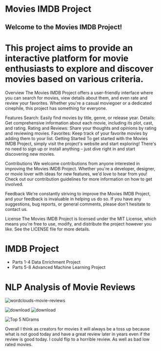 
# Movies IMDB Project
## Welcome to the Movies IMDB Project! 
# This project aims to provide an interactive platform for movie enthusiasts to explore and discover movies based on various criteria.

Overview
The Movies IMDB Project offers a user-friendly interface where you can search for movies, view details about them, and even rate and review your favorites. Whether you're a casual moviegoer or a dedicated cinephile, this project has something for everyone.

Features
Search: Easily find movies by title, genre, or release year.
Details: Get comprehensive information about each movie, including its plot, cast, and rating.
Rating and Reviews: Share your thoughts and opinions by rating and reviewing movies.
Favorites: Keep track of your favorite movies by adding them to your list.
Getting Started
To get started with the Movies IMDB Project, simply visit the project's website and start exploring! There's no need to sign up or install anything – just dive right in and start discovering new movies.

Contributions
We welcome contributions from anyone interested in improving the Movies IMDB Project. Whether you're a developer, designer, or movie lover with ideas for new features, we'd love to hear from you! Check out our contribution guidelines for more information on how to get involved.

Feedback
We're constantly striving to improve the Movies IMDB Project, and your feedback is invaluable in helping us do so. If you have any suggestions, bug reports, or general comments, please don't hesitate to contact us.

License
The Movies IMDB Project is licensed under the MIT License, which means you're free to use, modify, and distribute the project however you like. See the LICENSE file for more details.



# IMDB Project
- Parts 1-4 Data Enrichment Project
- Parts 5-8 Advanced Machine Learning Project


# NLP Analysis of Movie Reviews
![wordclouds-movie-reviews](https://github.com/VALDE021/Movies-IMDB-Project/assets/134979886/c986137f-9032-49fb-8c65-f3564f5d1df6)

![download](https://github.com/VALDE021/Movies-IMDB-Project/assets/134979886/f1a13f0c-ce9b-40b8-b032-3f83a90f3e02)
![download](https://github.com/VALDE021/Movies-IMDB-Project/assets/134979886/79b00255-318f-440e-b5e6-45291af07d1c)


![Top 5 NGrams](https://github.com/VALDE021/Movies-IMDB-Project/assets/134979886/79bd35ab-cfc9-4ce5-bfcf-40be9747583d)


Overall I think as creators for movies it will always be a toss up because what is not good today and have a great review later in years even if the review is good today. I could flip to a horrible review. As well as bad low rated movies.
